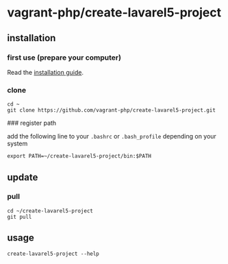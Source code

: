 # vagrant-php/create-lavarel5-project

## installation

### first use (prepare your computer)

Read the [installation guide][1].

### clone

```{.sh}
cd ~
git clone https://github.com/vagrant-php/create-lavarel5-project.git
```

### register path

add the following line to your `.bashrc` or `.bash_profile` depending on your system

```{.sh}
export PATH=~/create-lavarel5-project/bin:$PATH
```

## update

### pull
```{.sh}
cd ~/create-lavarel5-project
git pull
```

## usage

```{.sh}
create-lavarel5-project --help
```

[1]: https://github.com/vagrant-php/doc
